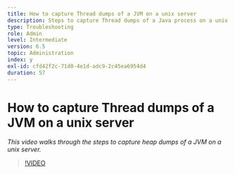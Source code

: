 ```yaml
---
title: How to capture Thread dumps of a JVM on a unix server
description: Steps to capture Thread dumps of a Java process on a unix server
type: Troubleshooting
role: Admin
level: Intermediate
version: 6.5
topic: Administration
index: y
exl-id: cfd42f2c-71d0-4e1d-adc9-2c45ea6954d4
duration: 57
---
```

# How to capture Thread dumps of a JVM on a unix server

*This video walks through the steps to capture heap dumps of a JVM on a unix server.*

>[!VIDEO](https://video.tv.adobe.com/v/335492?quality=12&learn=on)
